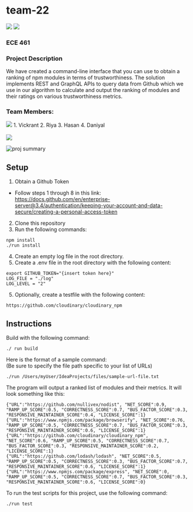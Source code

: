 # team-22
<img src="https://img.shields.io/github/contributors/varshney00/team-22" /> <img src="https://img.shields.io/npm/v/node" />    

### ECE 461

### Project Description
We have created a command-line interface that you can use to obtain a ranking of npm modules in terms of trustworthiness. The solution implements REST and GraphQL APIs to query data from Github which we use in our algorithm to calculate and output the ranking of modules and their ratings on various trustworthiness metrics.

### Team Members:

<img src="https://contrib.rocks/image?repo=varshney00/team-22" />
1. Vickrant
2. Riya
3. Hasan
4. Daniyal <br />
<br />
<img src="https://github-readme-stats.vercel.app/api/top-langs/?username=vcxrant" />  
  
![proj summary](https://user-images.githubusercontent.com/70294347/218373668-5ff64d99-0e4f-4e37-81c8-e0f2719bd375.png)

## Setup
1. Obtain a Github Token  
- Follow steps 1 through 8 in this link: https://docs.github.com/en/enterprise-server@3.4/authentication/keeping-your-account-and-data-secure/creating-a-personal-access-token  
2. Clone this repository  
3. Run the following commands:  
```
npm install
./run install
```  
4. Create an empty log file in the root directory.
4. Create a .env file in the root directory with the following content:
```
export GITHUB_TOKEN="{insert token here}"
LOG_FILE = "./log"
LOG_LEVEL = "2"
```
5. Optionally, create a testfile with the following content:
```
https://github.com/cloudinary/cloudinary_npm
```
  
## Instructions
Build with the following command:
```
./ run build
```

Here is the format of a sample command:   
(Be sure to specify the file path specific to your list of URLs)
```
./run /Users/myUser/IdeaProjects/files/sample-url-file.txt
```

The program will output a ranked list of modules and their metrics. It will look something like this:
```
{"URL":"https://github.com/nullivex/nodist", "NET_SCORE":0.9, "RAMP_UP_SCORE":0.5, "CORRECTNESS_SCORE":0.7, "BUS_FACTOR_SCORE":0.3, "RESPONSIVE_MAINTAINER_SCORE":0.4, "LICENSE_SCORE":1}
{"URL":"https://www.npmjs.com/package/browserify", "NET_SCORE":0.76, "RAMP_UP_SCORE":0.5, "CORRECTNESS_SCORE":0.7, "BUS_FACTOR_SCORE":0.3, "RESPONSIVE_MAINTAINER_SCORE":0.6, "LICENSE_SCORE":1}
{"URL":"https://github.com/cloudinary/cloudinary_npm", "NET_SCORE":0.6, "RAMP_UP_SCORE":0.5, "CORRECTNESS_SCORE":0.7, "BUS_FACTOR_SCORE":0.3, "RESPONSIVE_MAINTAINER_SCORE":0.2, "LICENSE_SCORE":1}
{"URL":"https://github.com/lodash/lodash", "NET_SCORE":0.5, "RAMP_UP_SCORE":0.5, "CORRECTNESS_SCORE":0.3, "BUS_FACTOR_SCORE":0.7, "RESPONSIVE_MAINTAINER_SCORE":0.6, "LICENSE_SCORE":1}
{"URL":"https://www.npmjs.com/package/express", "NET_SCORE":0, "RAMP_UP_SCORE":0.5, "CORRECTNESS_SCORE":0.7, "BUS_FACTOR_SCORE":0.3, "RESPONSIVE_MAINTAINER_SCORE":0.6, "LICENSE_SCORE":0}
```

To run the test scripts for this project, use the following command:
```
./run test
```
